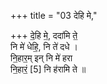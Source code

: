 +++
title = "03 देहि मे,"

+++
दे॒हि मे॒, ददा॑मि ते॒  
नि मे॑ धेहि॒, नि ते॑ दधे ।    
नि॒हार॒म् इन् नि मे॑ हरा  
नि॒हारं॒ [5] नि ह॑रामि ते  ॥